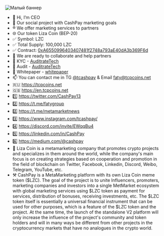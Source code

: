 ![Малый баннер](https://en.tcpcoins.net/__scale/uploads/s/l/4/j/l4j8wtlqendh/img/full_C0bsoLnG.png?quality=85&width=728&webp=1)


- 👋 Hi, I’m CEO
- 👀 Our social project with CashPay marketing goals
- ®️ We offer marketing services to partners
- 🌐 Our token Liza Coin (BEP-20)
- ✅ Symbol: LZC
- ✅ Total Supply: 100,000 LZC
- ✅ Contract: [0xA6550996403407481f2748a793aE40dA3b369F6d](https://bscscan.com/token/0xA6550996403407481f2748a793aE40dA3b369F6d)
- 💞️ We are ready to collaborate and help partners
- 💠 KYC - [AuditrateTech](https://en.tcpcoins.net/uploads/s/l/4/j/l4j8wtlqendh/file/ZgeFYiAP.pdf?preview=1)
- 💠 Audit - [AuditrateTech](https://github.com/faty007/Audit)
- 💠 Whitepaper - [whitepaper](https://en.tcpcoins.net/whitepaper)
- 📫 You can contact me in TG [@tcashpay](https://t.me/komfaty) & Email faty@tcpcoins.net
- 🇷🇺 https://tcpcoins.net
- 🇬🇧 https://en.tcpcoins.net
- 1️⃣ https://twitter.com/CashPay13
- 2️⃣ https://t.me/fatygroup
- 2️⃣ https://t.me/metamarketnews
- 3️⃣ https://www.instagram.com/tcashpay/
- 4️⃣ https://discord.com/invite/EWqqBu4
- 5️⃣ https://linkedin.com/in/CashPay
- 6️⃣ https://medium.com/@cashpay
- 💎 Liza Coin is a metamarketing company that promotes crypto projects and specializes in them around the world, while the company's main focus is on creating strategies based on cooperation and promotion in the field of blockchain on Twitter, Facebook, Linkedin, Discord, Weibo, Telegram, YouTube, etc. 
- ⚒ CashPay is a MetaMarketing platform with its own Liza Coin meme token ($LZC).
The goal of the project is to unite Influencers, promoters, marketing companies and investors into a single MetMarket ecosystem with global marketing services using $LZC token as payment for services, distribution of bonuses, receiving investments, etc. The $LZC token itself is essentially a universal financial instrument that can be used for other purposes, which is a feature of the $LZC token and the project. At the same time, the launch of the standalone V2 platform will only increase the influence of the project's community and token holders and will in many ways be different from other projects in the cryptocurrency markets that have no analogues in the crypto world.

<!---
faty007/faty007 is a ✨ special ✨ repository because its `README.md` (this file) appears on your GitHub profile.
You can click the Preview link to take a look at your changes.
--->
